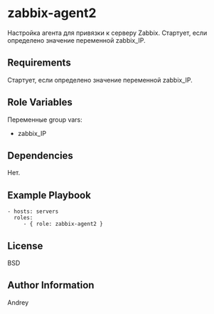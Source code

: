zabbix-agent2
=========

Настройка агента для привязки к серверу Zabbix. Стартует, если определено значение переменной zabbix_IP.

Requirements
------------

Стартует, если определено значение переменной zabbix_IP.

Role Variables
--------------

Переменные group vars:
- zabbix_IP

Dependencies
------------

Нет.

Example Playbook
----------------

    - hosts: servers
      roles:
         - { role: zabbix-agent2 }

License
-------

BSD

Author Information
------------------

Andrey
